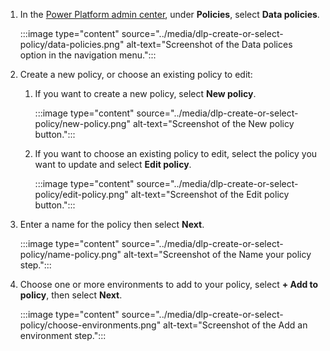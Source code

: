 1. In the [Power Platform admin center](https://admin.powerplatform.microsoft.com/), under **Policies**, select **Data policies**. 

    :::image type="content" source="../media/dlp-create-or-select-policy/data-policies.png" alt-text="Screenshot of the Data polices option in the navigation menu.":::

1. Create a new policy, or choose an existing policy to edit:

    1. If you want to create a new policy, select **New policy**.

        :::image type="content" source="../media/dlp-create-or-select-policy/new-policy.png" alt-text="Screenshot of the New policy button.":::

    1. If you want to choose an existing policy to edit, select the policy you want to update and select **Edit policy**.

        :::image type="content" source="../media/dlp-create-or-select-policy/edit-policy.png" alt-text="Screenshot of the Edit policy button.":::

1. Enter a name for the policy then select **Next**.

    :::image type="content" source="../media/dlp-create-or-select-policy/name-policy.png" alt-text="Screenshot of the Name your policy step.":::

1. Choose one or more environments to add to your policy, select **+ Add to policy**, then select **Next**.

    :::image type="content" source="../media/dlp-create-or-select-policy/choose-environments.png" alt-text="Screenshot of the Add an environment step.":::
